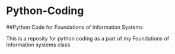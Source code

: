 # Python-Coding
##Python Code for Foundations of Information Systems

<body> This is a reposity for python coding as a part of my Foundations of Information systems class <body/>
  
